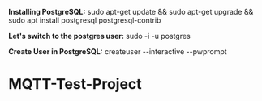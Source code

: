 **Installing PostgreSQL:**
sudo apt-get update && sudo apt-get upgrade && sudo apt install postgresql postgresql-contrib

**Let's switch to the postgres user:**
sudo -i -u postgres

**Create User in PostgreSQL:**
createuser --interactive --pwprompt

# MQTT-Test-Project
